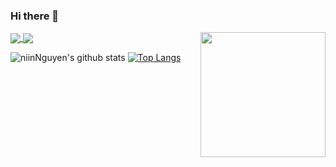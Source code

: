 ### Hi there 👋
<img align="right" src="https://user-images.githubusercontent.com/5713670/87202985-820dcb80-c2b6-11ea-9f56-7ec461c497c3.gif" width="200"/>
<a href="https://github.com/niinNguyen/niinNguyen">
  <img align="center" src="https://github-readme-stats.vercel.app/api/pin/?username=niinNguyen&repo=niinNguyen" />
</a>
<a href="https://github.com/niinNguyen/convoychat">
  <img align="center" src="https://github-readme-stats.vercel.app/api/pin/?username=niinNguyen&repo=niinNguyen" />
</a>

<!--
**niinNguyen/niinNguyen** is a ✨ _special_ ✨ repository because its `README.md` (this file) appears on your GitHub profile.

Here are some ideas to get you started:

- 🔭 I’m currently working on FPT Software.
- 🌱 I’m currently learning 
- 👯 I’m looking to collaborate on ...
- 🤔 I’m looking for help with ...
- 💬 Ask me about ...
- 📫 How to reach me: ...
- 😄 Pronouns: ...
- ⚡ Fun fact: ...
-->

![niinNguyen's github stats](https://github-readme-stats.vercel.app/api?username=niinNguyen&theme=calm&show_icons=true)
[![Top Langs](https://github-readme-stats.vercel.app/api/top-langs/?username=niinNguyen)](https://github.com/niinNguyen/github-readme-stats)
